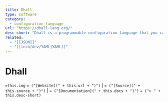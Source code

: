 ```yaml
---
title: Dhall
type: software
category:
  - configuration-language
url: "https://dhall-lang.org/"
desc-short: "Dhall is a programmable configuration language that you can think of as: JSON + functions + types + imports"
related:
  - "[[JSON]]"
  - "[[tech/dev/YAML|YAML]]"
---
```

# Dhall

`=this.img` `= ("[Website](" + this.url + ")")` |  `= ("[Source](" + this.source + ")")` | `= ("[Documentation](" + this.docs + ")")`
`= ("> " + this.desc-short)`
